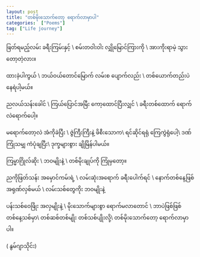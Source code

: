 ```yaml
---
layout: post
title: "တစ်မိုးသောက်တော့ ရောက်လာမှာပါ"
categories:  ["Poems"]
tag: ["Life journey"]
---
```



ဖြတ်ရမည့်လမ်း ခရီးကြမ်းနှင့် \\
စမ်းတဝါးဝါး လျှိုမြောင်ကြားကို \\
အားကိုးရာမဲ့ သွားတော့တဲ့လား။  

ထားခဲ့ပါကွယ် \\
ဘယ်ဝယ်တောင်မြောက် လမ်းစ ပျောက်လည်း \\
တစ်ယောက်တည်းပဲ  နေရဲပါ့မယ်။
<!-- more -->

ညလယ်သန်းခေါင် \\
ကြယ်ပြောင်အမြီး ကော့ထောင်ပြီးလျှင် \\
ခရီးတစ်ထောက် ရောက်လဲရောက်ပေါ့။

မရောက်တော့လဲ အံကိုခဲပြီး \\
ဇွဲကြီးကြီးနဲ့ ဖိစီးသောက\\
ရင်ဆိုင်ရရုံ ကြေကွဲရုံပေါ့\\
ဒဏ်ကြုံသမျှ ကံပုံချပြီး\\
ဒုက္ခများစွား ချိုမြိန်ပါမယ်။

ကြမ္မာဂြိုလ်ဆိုး \\
ဘဝမျိုးနဲ့ \\
တစ်မိုးချုပ်ကို ကြုံမှတော့။

ညကိုဖြတ်သန်း အမှောင်ကမ်းရဲ့ \\
လမ်းဆုံးအရောက် ခရီးပေါက်ရင် \\
နောက်တစ်နေ့ဖြစ် အရုဏ်လှစ်မယ် \\
လမ်းသစ်တွေကိုး ဘဝမျိုးနဲ့

ပန်းသစ်ဝေဖြိုး အလှမျိုးနဲ့ \\
မိုးသောက်များစွာ ရောက်မလာတောင် \\
ဘာပဲဖြစ်ဖြစ် တစ်နေ့သစ်မှာ\\
တစ်ဆစ်တစ်မျိုး တစ်သစ်ပျိုးလို့\\
တစ်မိုးသောက်တော့ ရောက်လာမှာပါ။

( နွမ်ဂျာသိုင်း)
